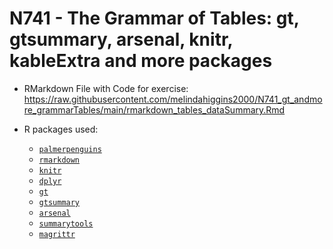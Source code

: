 # N741 - The Grammar of Tables: gt, gtsummary, arsenal, knitr, kableExtra and more packages

-   RMarkdown File with Code for exercise:
    <https://raw.githubusercontent.com/melindahiggins2000/N741_gt_andmore_grammarTables/main/rmarkdown_tables_dataSummary.Rmd>

-   R packages used:

    -   [`palmerpenguins`](https://allisonhorst.github.io/palmerpenguins/)
    -   [`rmarkdown`](https://rmarkdown.rstudio.com/)
    -   [`knitr`](https://yihui.org/knitr/)
    -   [`dplyr`](https://dplyr.tidyverse.org/)
    -   [`gt`](https://gt.rstudio.com/)
    -   [`gtsummary`](https://www.danieldsjoberg.com/gtsummary/)
    -   [`arsenal`](https://mayoverse.github.io/arsenal/)
    -   [`summarytools`](https://cran.r-project.org/web/packages/summarytools/)
    -   [`magrittr`](https://magrittr.tidyverse.org/)
